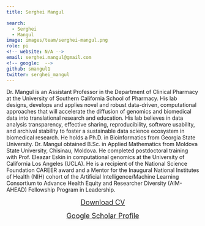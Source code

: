 ```yaml
---
title: Serghei Mangul

search:
  - Serghei 
  - Mangul
image: images/team/serghei-mangul.png
role: pi
<!-- website: N/A -->
email: serghei.mangul@gmail.com
<!-- google:  -->
github: smangul1
twitter: serghei_mangul
---
```


Dr. Mangul is an Assistant Professor in the Department of Clinical Pharmacy at the University of Southern California School of Pharmacy. His lab designs, develops and applies novel and robust data-driven, computational approaches that will accelerate the diffusion of genomics and biomedical data into translational research and education. His lab believes in data analysis transparency, effective sharing, reproducibility, software usability, and archival stability to foster a sustainable data science ecosystem in biomedical research. He holds a Ph.D. in Bioinformatics from Georgia State University. Dr. Mangul obtained B.Sc. in Applied Mathematics from Moldova State University, Chisinau, Moldova. He completed postdoctoral training with Prof. Eleazar Eskin in computational genomics at the University of California Los Angeles (UCLA). He is a recipient of the National Science Foundation CAREER award and a Mentor for the Inaugural National Institutes of Health (NIH) cohort of the Artificial Intelligence/Machine Learning Consortium to Advance Health Equity and Researcher Diversity (AIM-AHEAD) Fellowship Program in Leadership.
<center><a target="_blank" style="font-size: 18px" href="https://drive.google.com/file/d/1BcanduM72YlEjTUbRa5x1iuHR6zLuSr3/view?usp=sharing">Download CV</a></center>
<p></p>
<center><a target="_blank" style="font-size: 18px" href="https://scholar.google.com/citations?hl=en&user=gMGrvhsAAAAJ&view_op=list_works&sortby=pubdate">Google Scholar Profile</a></center>
